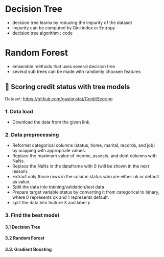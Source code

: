 # Decision Tree
* decision tree learns by reducing the impurity of the dataset
* impurity can be computed by Gini index or Entropy 
* decision tree algorithm : code 

# Random Forest
* emsemble methods that uses several decision tree
* several sub trees can be made with randomly choosen features 

## 📁 Scoring credit status with tree models 
Dataset: https://github.com/gastonstat/CreditScoring

### 1. Data load 
* Download the data from the given link.

### 2. Data preprocessing
* Reformat categorical columns (status, home, marital, records, and job) by mapping with appropriate values.
* Replace the maximum value of income, assests, and debt columns with NaNs.
* Replace the NaNs in the dataframe with 0 (will be shown in the next lesson).
* Extract only those rows in the column status who are either ok or default as value.
* Split the data into training/validation/test data
* Prepare target variable status by converting it from categorical to binary, where 0 represents ok and 1 represents default.
* split the data into feature X and label y 

### 3. Find the best model
#### 3.1 Decision Tree
#### 3.2 Random Forest
#### 3.3. Gradient Boosting
